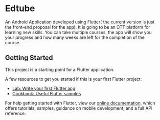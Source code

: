 # Edtube

An Android Application developed using Flutter( the current version is just the front-end proposal for the app). It is going to be an OTT platform for learning new skills. You can take multiple courses, the app will show you your progress and how many weeks are left for the completion of the course.

## Getting Started

This project is a starting point for a Flutter application.

A few resources to get you started if this is your first Flutter project:

- [Lab: Write your first Flutter app](https://flutter.dev/docs/get-started/codelab)
- [Cookbook: Useful Flutter samples](https://flutter.dev/docs/cookbook)

For help getting started with Flutter, view our
[online documentation](https://flutter.dev/docs), which offers tutorials,
samples, guidance on mobile development, and a full API reference.
